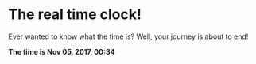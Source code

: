 # The real time clock!

Ever wanted to know what the time is? Well, your journey is about to end!

**The time is Nov 05, 2017, 00:34**